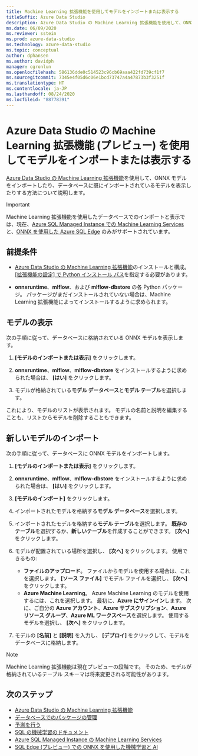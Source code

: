 ```yaml
---
title: Machine Learning 拡張機能を使用してモデルをインポートまたは表示する
titleSuffix: Azure Data Studio
description: Azure Data Studio の Machine Learning 拡張機能を使用して、ONNX モデルをインポートしたり、データベースに既にインポートされているモデルを表示したりする方法について説明します。
ms.date: 06/09/2020
ms.reviewer: sstein
ms.prod: azure-data-studio
ms.technology: azure-data-studio
ms.topic: conceptual
author: dphansen
ms.author: davidph
manager: cgronlun
ms.openlocfilehash: 586136dde0c514523c96cb69aaa422fd739cf1f7
ms.sourcegitcommit: 7345e4f05d6c06e1bcd73747a4a47873b3f3251f
ms.translationtype: HT
ms.contentlocale: ja-JP
ms.lasthandoff: 08/24/2020
ms.locfileid: "88778391"
---
```

# <a name="import-or-view-models-with-machine-learning-extension-preview-for-azure-data-studio"></a>Azure Data Studio の Machine Learning 拡張機能 (プレビュー) を使用してモデルをインポートまたは表示する

[Azure Data Studio の Machine Learning 拡張機能](machine-learning-extension.md)を使用して、ONNX モデルをインポートしたり、データベースに既にインポートされているモデルを表示したりする方法について説明します。

> [!IMPORTANT]
> Machine Learning 拡張機能を使用したデータベースでのインポートと表示では、現在、[Azure SQL Managed Instance での Machine Learning Services](/azure/azure-sql/managed-instance/machine-learning-services-overview) と、[ONNX を使用した Azure SQL Edge](/azure/azure-sql-edge/onnx-overview) のみがサポートされています。

## <a name="prerequisites"></a>前提条件

- [Azure Data Studio の Machine Learning 拡張機能](machine-learning-extension.md)のインストールと構成。 [[拡張機能の設定] で Python インストール パス](machine-learning-extension.md#settings)を指定する必要があります。

- **onnxruntime**、**mlflow**、および **mlflow-dbstore** の各 Python パッケージ。 パッケージがまだインストールされていない場合は、Machine Learning 拡張機能によってインストールするように求められます。

## <a name="view-models"></a>モデルの表示

次の手順に従って、データベースに格納されている ONNX モデルを表示します。

1. **[モデルのインポートまたは表示]** をクリックします。

1. **onnxruntime**、**mlflow**、**mlflow-dbstore** をインストールするように求められた場合は、 **[はい]** をクリックします。

1. モデルが格納されている**モデル データベース**と**モデル テーブル**を選択します。

これにより、モデルのリストが表示されます。 モデルの名前と説明を編集することも、リストからモデルを削除することもできます。

## <a name="import-a-new-model"></a>新しいモデルのインポート

次の手順に従って、データベースに ONNX モデルをインポートします。

1. **[モデルのインポートまたは表示]** をクリックします。

1. **onnxruntime**、**mlflow**、**mlflow-dbstore** をインストールするように求められた場合は、 **[はい]** をクリックします。

1. **[モデルのインポート]** をクリックします。

1. インポートされたモデルを格納する**モデル データベース**を選択します。

1. インポートされたモデルを格納する**モデル テーブル**を選択します。 **既存のテーブル**を選択するか、**新しいテーブル**を作成することができます。 **[次へ]** をクリックします。

1. モデルが配置されている場所を選択し、 **[次へ]** をクリックします。 使用できるもの:
    - **ファイルのアップロード**。 ファイルからモデルを使用する場合は、これを選択します。 **[ソース ファイル]** でモデル ファイルを選択し、 **[次へ]** をクリックします。
    - **Azure Machine Learning**。 Azure Machine Learning のモデルを使用するには、これを選択します。 最初に、**Azure にサインイン**します。 次に、ご自分の **Azure アカウント**、**Azure サブスクリプション**、**Azure リソース グループ**、**Azure ML ワークスペース**を選択します。 使用するモデルを選択し、 **[次へ]** をクリックします。

1. モデルの **[名前]** と **[説明]** を入力し、 **[デプロイ]** をクリックして、モデルをデータベースに格納します。

> [!NOTE]
> Machine Learning 拡張機能は現在プレビューの段階です。 そのため、モデルが格納されているテーブル スキーマは将来変更される可能性があります。

## <a name="next-steps"></a>次のステップ

- [Azure Data Studio の Machine Learning 拡張機能](machine-learning-extension.md)
- [データベースでのパッケージの管理](machine-learning-extension-manage-packages.md)
- [予測を行う](machine-learning-extension-predictions.md)
- [SQL の機械学習のドキュメント](../machine-learning/index.yml)
- [Azure SQL Managed Instance の Machine Learning Services](/azure/azure-sql/managed-instance/machine-learning-services-overview)
- [SQL Edge (プレビュー) での ONNX を使用した機械学習と AI](/azure/azure-sql-edge/onnx-overview)
